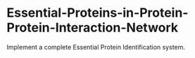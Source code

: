 # Essential-Proteins-in-Protein-Protein-Interaction-Network
Implement a complete Essential Protein Identification system.
